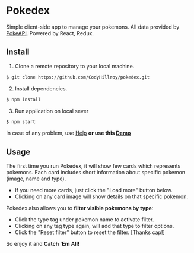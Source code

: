 # Pokedex
Simple client-side app to manage your pokemons. All data provided by [PokeAPI](https://pokeapi.co).
Powered by React, Redux.

## Install
 1. Clone a remote repository to your local machine.
 ```bash
 $ git clone https://github.com/CodyHillroy/pokedex.git 
 ```
 2. Install dependencies.
 ```bash
 $ npm install
 ```
 3. Run application on local sever
  ```bash
  $ npm start
  ```
 In case of any problem, use [Help](https://help.github.com/en/github) 
 __or use this [Demo](https://codyhillroy.github.io/pokedex/)__
  
## Usage

The first time you run Pokedex, it will show few cards which represents pokemons. Each card includes short information   about specific pokemon (image, name and type). 
 
 - If you need more cards, just click the "Load more" button below.
 - Clicking on any card image will show details on that specific pokemon.

Pokedex also allows you to __filter visible pokemons by type__:
 * Click the type tag under pokemon name to activate filter.
 * Clicking on any tag type again, will add that type to filter options.
 * Click the "Reset filter" button to reset the filter. [Thanks cap!]
 
 So enjoy it and __Catch 'Em All!__
